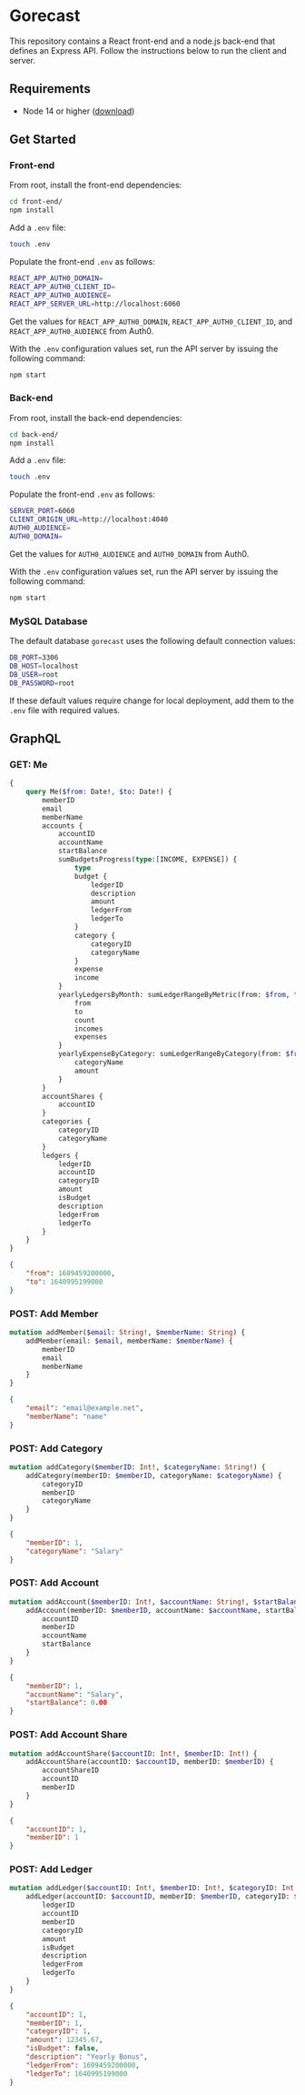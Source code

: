 # Gorecast

This repository contains a React front-end and a node.js back-end that defines an Express API. Follow the instructions below to run the client and server.

## Requirements

* Node 14 or higher ([download]("https://nodejs.org/en/"))

## Get Started

### Front-end

From root, install the front-end dependencies:

```bash
cd front-end/
npm install
```

Add a `.env` file:

```bash
touch .env
```

Populate the front-end `.env` as follows:

```bash
REACT_APP_AUTH0_DOMAIN=
REACT_APP_AUTH0_CLIENT_ID=
REACT_APP_AUTH0_AUDIENCE=
REACT_APP_SERVER_URL=http://localhost:6060
```

Get the values for `REACT_APP_AUTH0_DOMAIN`, `REACT_APP_AUTH0_CLIENT_ID`, and `REACT_APP_AUTH0_AUDIENCE` from Auth0.

With the `.env` configuration values set, run the API server by issuing the following command:

```bash
npm start
```

### Back-end

From root, install the back-end dependencies:

```bash
cd back-end/
npm install
```

Add a `.env` file:

```bash
touch .env
```

Populate the front-end `.env` as follows:

```bash
SERVER_PORT=6060
CLIENT_ORIGIN_URL=http://localhost:4040
AUTH0_AUDIENCE=
AUTH0_DOMAIN=
```

Get the values for `AUTH0_AUDIENCE` and `AUTH0_DOMAIN` from Auth0.


With the `.env` configuration values set, run the API server by issuing the following command:

```bash
npm start
```

### MySQL Database

The default database `gorecast` uses the following default connection values:
```bash
DB_PORT=3306
DB_HOST=localhost
DB_USER=root
DB_PASSWORD=root
```
If these default values require change for local deployment, add them to the `.env` file with required values.

## GraphQL

### GET: Me
```graphql
{
    query Me($from: Date!, $to: Date!) {
        memberID
        email
        memberName
        accounts {
            accountID
            accountName
            startBalance
            sumBudgetsProgress(type:[INCOME, EXPENSE]) {
                type
                budget {
                    ledgerID
                    description
                    amount
                    ledgerFrom
                    ledgerTo
                }
                category {
                    categoryID
                    categoryName
                }
                expense
                income
            }
            yearlyLedgersByMonth: sumLedgerRangeByMetric(from: $from, to: $to, type:[INCOME, EXPENSE], metric: MONTHLY) {
                from
                to
                count
                incomes
                expenses
            }
            yearlyExpenseByCategory: sumLedgerRangeByCategory(from: $from, to: $to, type:EXPENSE) {
                categoryName
                amount
            }
        }
        accountShares {
            accountID
        }
        categories {
            categoryID
            categoryName
        }
        ledgers {
            ledgerID
            accountID
            categoryID
            amount
            isBudget
            description
            ledgerFrom
            ledgerTo
        }
    }
}
```
```json
{
    "from": 1609459200000,
    "to": 1640995199000
}
```

### POST: Add Member
```graphql
mutation addMember($email: String!, $memberName: String) {
    addMember(email: $email, memberName: $memberName) {
        memberID
        email
        memberName
    }
}
```
```json
{
    "email": "email@example.net",
    "memberName": "name"
}
```

### POST: Add Category
```graphql
mutation addCategory($memberID: Int!, $categoryName: String!) {
    addCategory(memberID: $memberID, categoryName: $categoryName) {
        categoryID
        memberID
        categoryName
    }
}
```
```json
{
    "memberID": 1,
    "categoryName": "Salary"
}
```

### POST: Add Account
```graphql
mutation addAccount($memberID: Int!, $accountName: String!, $startBalance: Float) {
    addAccount(memberID: $memberID, accountName: $accountName, startBalance: $startBalance) {
        accountID
        memberID
        accountName
        startBalance
    }
}
```
```json
{
    "memberID": 1,
    "accountName": "Salary",
    "startBalance": 0.00
}
```

### POST: Add Account Share
```graphql
mutation addAccountShare($accountID: Int!, $memberID: Int!) {
    addAccountShare(accountID: $accountID, memberID: $memberID) {
        accountShareID
        accountID
        memberID
    }
}
```
```json
{
    "accountID": 1,
    "memberID": 1
}
```

### POST: Add Ledger
```graphql
mutation addLedger($accountID: Int!, $memberID: Int!, $categoryID: Int!, $amount: Float!, $description: String, $ledgerFrom: Date!, $ledgerTo: Date!) {
    addLedger(accountID: $accountID, memberID: $memberID, categoryID: $categoryID, amount: $amount, description: $description, ledgerFrom: $ledgerFrom, ledgerTo: $ledgerTo) {
        ledgerID
        accountID
        memberID
        categoryID
        amount
        isBudget
        description
        ledgerFrom
        ledgerTo
    }
}
```
```json
{
    "accountID": 1,
    "memberID": 1,
    "categoryID": 1,
    "amount": 12345.67,
    "isBudget": false,
    "description": "Yearly Bonus",
    "ledgerFrom": 1609459200000,
    "ledgerTo": 1640995199000
}
```